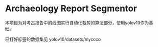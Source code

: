 # Archaeology Report Segmentor

本项目为对考古报告中的线图实行自动化裁剪的算法部分，使用yolov10作为基础。

已打好标签的数据集见 yolov10/datasets/mycoco